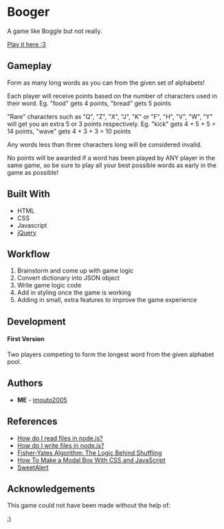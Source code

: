 # Booger

A game like Boggle but not really.

[Play it here :3](https://wdi-sg.github.io/wdi-project-1-imouto2005/)

## Gameplay

Form as many long words as you can from the given set of alphabets!

Each player will receive points based on the number of characters used in their word.
Eg. "food" gets 4 points, "bread" gets 5 points

"Rare" characters such as "Q", "Z", "X", "J", "K" or "F", "H", "V", "W", "Y" will get you an extra 5 or 3 points respectively.
Eg. "kick" gets 4 + 5 + 5 = 14 points, "wave" gets 4 + 3 + 3 = 10 points
      
Any words less than three characters long will be considered invalid.
      
No points will be awarded if a word has been played by ANY player in the same game, so be sure to play all your best possible words as early in the game as possible! 

## Built With

* HTML
* CSS
* Javascript
* [jQuery](http://jquery.com/)

## Workflow

1. Brainstorm and come up with game logic
2. Convert dictionary into JSON object
3. Write game logic code
4. Add in styling once the game is working
5. Adding in small, extra features to improve the game experience

## Development

#### **First Version**
Two players competing to form the longest word from the given alphabet pool.


## Authors

* **ME** - [imouto2005](https://github.com/imouto2005)

## References

* [How do I read files in node.js?](https://docs.nodejitsu.com/articles/file-system/how-to-read-files-in-nodejs/)
* [How do I write files in node.js?](https://docs.nodejitsu.com/articles/file-system/how-to-write-files-in-nodejs/)
* [Fisher-Yates Algorithm: The Logic Behind Shuffling](https://medium.com/@thelextimes/fisher-yates-algorithm-the-logic-behind-shuffling-98deb8bac210)
* [How To Make a Modal Box With CSS and JavaScript](https://www.w3schools.com/howto/howto_css_modals.asp)
* [SweetAlert](http://t4t5.github.io/sweetalert/)

## Acknowledgements

This game could not have been made without the help of:

[:)](https://github.com/siawyoung) 
